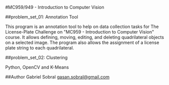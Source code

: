 #MC959/949 - Introduction to Computer Vision

##problem_set_01: Annotation Tool

This program is an annotation tool to help on data collection tasks for The
License-Plate Challenge on "MC959 - Introduction to Computer Vision" course. It
allows defining, moving, editing, and deleting quadrilateral objects on a
selected image. The program also allows the assignment of a license plate string
to each quadrilateral.

##problem_set_02: Clustering

Python, OpenCV and K-Means

##Author
Gabriel Sobral <gasan.sobral@gmail.com>
